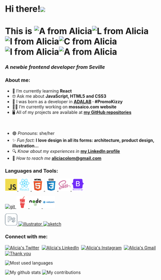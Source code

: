 <!--
**alicia-colom/alicia-colom** is a ✨ _special_ ✨ repository because its `README.md` (this file) appears on your GitHub profile.
<div style="width:100%;height:0;padding-bottom:75%;position:relative;"><iframe src="https://giphy.com/embed/T9uDcSZiPElXQopwWr" width="100%" height="100%" style="position:absolute" frameBorder="0" class="giphy-embed" allowFullScreen></iframe></div><p><a href="https://giphy.com/gifs/ecardmint-happy-smile-T9uDcSZiPElXQopwWr">via GIPHY</a></p>

A little more about me...
```
const aliciacolom = {
  code: ["Javascript", "HTML", "CSS"],
  tools: ["React"],
  preprocessor: ["SASS"],
  techCommunities: {
     adalaber: "PromoKizzy"
  },
}
```

<p align="left"> <img src="https://komarev.com/ghpvc/?username=alicia-colom&label=Profile%20views&color=eeff00&style=flat" alt="alicia-colom" /> </p>

<p><img align="left" src="https://github-readme-stats.vercel.app/api/top-langs?username=alicia-colom&show_icons=true&locale=en&layout=compact" alt="alicia-colom" /></p>
<p>&nbsp;<img align="center" src="https://github-readme-stats.vercel.app/api?username=alicia-colom&show_icons=true&locale=en" alt="alicia-colom" /></p>
<p><img align="center" src="https://github-readme-streak-stats.herokuapp.com/?user=alicia-colom&" alt="alicia-colom" /></p>

<p align="left"> <a href="https://twitter.com/aliciacolom" target="blank"><img src="https://img.shields.io/twitter/follow/aliciacolom?logo=twitter&style=for-the-badge" alt="aliciacolom" /></a> </p>

<a href="https://twitter.com/aliciacolom">
  <img align="left" alt="Alicia Colom | Twitter" width="21px" src="https://raw.githubusercontent.com/anuraghazra/anuraghazra/master/assets/twitter.svg" />
</a>
-->


<h1>Hi there!<img src="https://emojis.slackmojis.com/emojis/images/1471045884/964/woman.gif?1471045884" width="40"/></h1>
<h1>This is <img alt="A from Alicia" src="https://emojis.slackmojis.com/emojis/images/1481250592/1443/a.jpg?1481250592" width="35"/><img alt="L from Alicia" src="https://emojis.slackmojis.com/emojis/images/1481250733/1454/l.jpg?1481250733" width="35"/><img alt="I from Alicia" src="https://emojis.slackmojis.com/emojis/images/1481250618/1451/i.jpg?1481250618" width="35"/><img alt="C from Alicia" src="https://emojis.slackmojis.com/emojis/images/1481250615/1445/c.jpg?1481250615" width="35"/><img alt="I from Alicia" src="https://emojis.slackmojis.com/emojis/images/1481250618/1451/i.jpg?1481250618" width="35"/><img alt="A from Alicia" src="https://emojis.slackmojis.com/emojis/images/1481250592/1443/a.jpg?1481250592" width="35"/></h1>

<h3><i>A newbie frontend developer from Seville</i></h3>


<h3 align="left">About me:</h3>

* 🌱 I’m currently learning **React**
* 🤓 Ask me about **JavaScript, HTML5 and CSS3**
* 🐥 I was born as a developer in **[ADALAB](https://github.com/Adalab) · #PromoKizzy**
* 👷‍♀️ I’m currently working on **mossaico.com website**
* 🖥️ All of my projects are available at **[my GitHub repositories](https://github.com/alicia-colom?tab=repositories)**

</br>

* 🟣 *Pronouns:* she/her
* ✨ *Fun fact:* **I love design in all its forms: architecture, product design, illustration...**
* 🔍 *Know about my experiences in* **[my LinkedIn profile](https://www.linkedin.com/in/aliciacolomortega/)**
* 📨 *How to reach me* **aliciacolom@gmail.com**


<h3 align="left">Languages and Tools:</h3>
<p align="left"> 
   <a href="https://developer.mozilla.org/en-US/docs/Web/JavaScript" target="_blank"> <img src="https://raw.githubusercontent.com/devicons/devicon/master/icons/javascript/javascript-original.svg" alt="javascript" width="40" height="40"/> </a> 
   <a href="https://reactjs.org/" target="_blank"> <img src="https://raw.githubusercontent.com/devicons/devicon/master/icons/react/react-original-wordmark.svg" alt="react" width="40" height="40"/> </a> 
    <a href="https://www.w3.org/html/" target="_blank"> <img src="https://raw.githubusercontent.com/devicons/devicon/master/icons/html5/html5-original-wordmark.svg" alt="html5" width="40" height="40"/> </a> 
    <a href="https://www.w3schools.com/css/" target="_blank"> <img src="https://raw.githubusercontent.com/devicons/devicon/master/icons/css3/css3-original-wordmark.svg" alt="css3" width="40" height="40"/> </a> 
    <a href="https://sass-lang.com" target="_blank"> <img src="https://raw.githubusercontent.com/devicons/devicon/master/icons/sass/sass-original.svg" alt="sass" width="40" height="40"/> </a> 
  <a href="https://getbootstrap.com" target="_blank"> <img src="https://raw.githubusercontent.com/devicons/devicon/master/icons/bootstrap/bootstrap-plain-wordmark.svg" alt="bootstrap" width="40" height="40"/> </a> 

  <a href="https://git-scm.com/" target="_blank"> <img src="https://www.vectorlogo.zone/logos/git-scm/git-scm-icon.svg" alt="git" width="40" height="40"/> </a> 
  <a href="https://gulpjs.com" target="_blank"> <img src="https://raw.githubusercontent.com/devicons/devicon/master/icons/gulp/gulp-plain.svg" alt="gulp" width="40" height="40"/> </a> 
  <a href="https://nodejs.org" target="_blank"> <img src="https://raw.githubusercontent.com/devicons/devicon/master/icons/nodejs/nodejs-original-wordmark.svg" alt="nodejs" width="40" height="40"/> </a> 
    <a href="https://webpack.js.org" target="_blank"> <img src="https://raw.githubusercontent.com/devicons/devicon/d00d0969292a6569d45b06d3f350f463a0107b0d/icons/webpack/webpack-original-wordmark.svg" alt="webpack" width="40" height="40"/> </a> </p>
  
  <a href="https://www.photoshop.com/en" target="_blank"> <img src="https://raw.githubusercontent.com/devicons/devicon/master/icons/photoshop/photoshop-line.svg" alt="photoshop" width="40" height="40"/> </a> 
  <a href="https://www.adobe.com/in/products/illustrator.html" target="_blank"> <img src="https://www.vectorlogo.zone/logos/adobe_illustrator/adobe_illustrator-icon.svg" alt="illustrator" width="40" height="40"/> </a> 
  <a href="https://www.sketch.com/" target="_blank"> <img src="https://www.vectorlogo.zone/logos/sketchapp/sketchapp-icon.svg" alt="sketch" width="40" height="40"/> </a> 


<h3 align="left">Connect with me:</h3>
<p align="left">
<a href="https://twitter.com/aliciacolom" target="blank"><img align="center" src="https://emojis.slackmojis.com/emojis/images/1450733056/231/twitter.png?1450733056" alt="Alicia's Twitter" height="30" width="40" /></a>&nbsp;
<a href="https://linkedin.com/in/aliciacolomortega" target="blank"><img align="center" src="https://emojis.slackmojis.com/emojis/images/1470343326/711/linkedin.png?1470343326" alt="Alicia's LinkedIn" height="40" width="40" /></a>&nbsp;
<a href="https://instagram.com/aliciacolom" target="blank"><img align="center" src="https://emojis.slackmojis.com/emojis/images/1467306728/632/instagram.png?1467306728" alt="Alicia's Instagram" height="40" width="40" /></a>&nbsp;
  <a href="mailto:aliciacolom@gmail.com" target="blank"><img align="center" src="https://emojis.slackmojis.com/emojis/images/1450319444/38/gmail.png?1450319444" alt="Alicia's Gmail" height="40" width="40" /></a>&nbsp;
  <a href="https://media.giphy.com/media/QBGfW8HqzXzYDojCqo/giphy.gif" target="blank"><img align="center" src="https://emojis.slackmojis.com/emojis/images/1471045846/820/fireworks.gif?1471045846" alt="Thank you" height="40" width="40" /></a>

</p>

![Most used languages](https://github-readme-stats.vercel.app/api/top-langs?username=alicia-colom&show_icons=true&locale=en&layout=compact&theme=yeblu)

![My github stats](https://github-readme-stats.vercel.app/api?username=alicia-colom&show_icons=true&theme=yeblu)
![My contributions](https://github-readme-streak-stats.herokuapp.com/?user=alicia-colom&show_icons=true&theme=yeblu)
